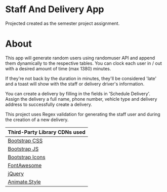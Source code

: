 # Staff And Delivery App

Projected created as the semester project assignment. 

# About
This app will generate random users using randomuser API and append them dynamically to the respective tables. 
You can clock each user in / out with a desired amount of time (max 1380) minutes. 

If they're not back by the duration in minutes, they'll be considered 'late' and a toast will show with the staff or delivery driver's information.

You can create a delivery by filling in the fields in 'Schedule Delivery'. 
Assign the delivery a full name, phone number, vehicle type and delivery address to successfully create a delivery. 

This project uses Regex validation for generating the staff user and during the creation of a new delivery. 


|Third-Party Library CDNs used|
|-----|
|[Bootstrap CSS](https://cdn.jsdelivr.net/npm/bootstrap@5.2.3/dist/css/bootstrap.min.css)|
|[Bootstrap JS](https://cdnjs.cloudflare.com/ajax/libs/bootstrap/5.2.3/js/bootstrap.bundle.min.js)|
|[Bootstrap Icons](https://cdn.jsdelivr.net/npm/bootstrap-icons@1.11.1/font/bootstrap-icons.css)|
|[FontAwesome](https://kit.fontawesome.com/bfb54975b7.js)|
|[jQuery](https://code.jquery.com/jquery-3.7.1.min.js)|
|[Animate.Style](https://cdnjs.cloudflare.com/ajax/libs/animate.css/4.1.1/animate.min.css)|
